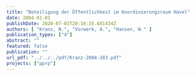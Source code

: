 ```yaml
---
title: "Beteiligung der Öffentlichkeit im Koordinierungsraum Havel"
date: 2004-01-01
publishDate: 2020-07-03T20:16:35.681434Z
authors: [ "Kranz, N.", "Vorwerk, A.", "Hansen, W." ]
publication_types: ["4"]
abstract: ""
featured: false
publication: ""
url_pdf: "../../../pdf/Kranz-2004-283.pdf"
projects: ["pprp"]
---
```


